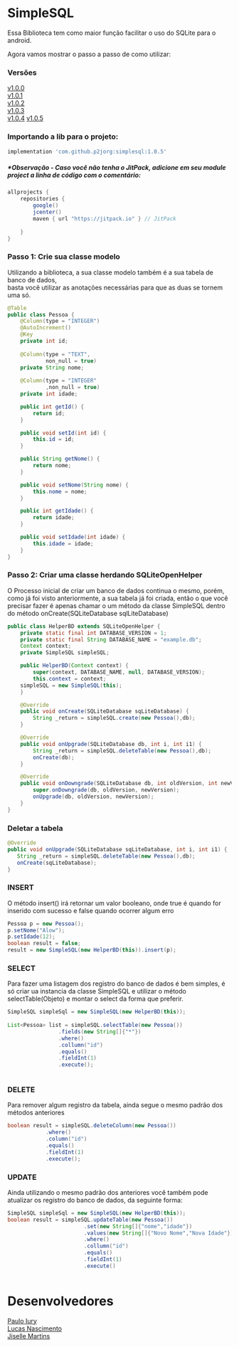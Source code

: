 # SimpleSQL

Essa Biblioteca tem como maior função facilitar o uso do SQLite para o android.

Agora vamos mostrar o passo a passo de como utilizar:
### Versões
<a href="">v1.0.0</a>  
<a href="">v1.0.1</a>  
<a href="">v1.0.2</a>  
<a href="">v1.0.3</a>  
<a href="">v1.0.4</a>
<a href="">v1.0.5</a>

### Importando a lib para o projeto:
```groovy
implementation 'com.github.p2jorg:simplesql:1.0.5'
```
##### *Observação - Caso você não tenha o JitPack, adicione em seu module project a linha de código com o comentário:
```groovy
allprojects {
    repositories {
        google()
        jcenter()
        maven { url "https://jitpack.io" } // JitPack
        
    }
}
```
### Passo 1: Crie sua classe modelo
  Utilizando a biblioteca, a sua classe modelo também é a sua tabela de banco de dados,  
  basta você utilizar as anotações necessárias para que as duas se tornem uma só.
```JAVA
@Table
public class Pessoa {
    @Column(type = "INTEGER")
    @AutoIncrement()
    @Key
    private int id;
	
    @Column(type = "TEXT",
            non_null = true)
    private String nome;
	
    @Column(type = "INTEGER"
            ,non_null = true)
    private int idade;

    public int getId() {
        return id;
    }

    public void setId(int id) {
        this.id = id;
    }

    public String getNome() {
        return nome;
    }

    public void setNome(String nome) {
        this.nome = nome;
    }

    public int getIdade() {
        return idade;
    }

    public void setIdade(int idade) {
        this.idade = idade;
    }
}

```

### Passo 2: Criar uma classe herdando SQLiteOpenHelper
O Processo inicial de criar um banco de dados continua o mesmo, porém, como já foi visto anteriormente, a sua tabela já foi criada, então o que você precisar fazer é apenas chamar o um método da classe SimpleSQL dentro do método onCreate(SQLiteDatabase sqlLiteDatabase)

```JAVA
public class HelperBD extends SQLiteOpenHelper {
    private static final int DATABASE_VERSION = 1;
    private static final String DATABASE_NAME = "example.db";
    Context context;
    private SimpleSQL simpleSQL;

    public HelperBD(Context context) {
        super(context, DATABASE_NAME, null, DATABASE_VERSION);
        this.context = context;
	simpleSQL = new SimpleSQL(this);
    }

    @Override
    public void onCreate(SQLiteDatabase sqLiteDatabase) {
        String _return = simpleSQL.create(new Pessoa(),db);
    }

    @Override
    public void onUpgrade(SQLiteDatabase db, int i, int i1) {
        String _return = simpleSQL.deleteTable(new Pessoa(),db);
        onCreate(db);
    }

    @Override
    public void onDowngrade(SQLiteDatabase db, int oldVersion, int newVersion) {
        super.onDowngrade(db, oldVersion, newVersion);
        onUpgrade(db, oldVersion, newVersion);
    }
}
```
### Deletar a tabela
 ```JAVA
@Override
public void onUpgrade(SQLiteDatabase sqLiteDatabase, int i, int i1) {
	String _return = simpleSQL.deleteTable(new Pessoa(),db);
	onCreate(sqLiteDatabase);
}
```
### INSERT
O método insert() irá retornar um valor booleano, onde true é quando for inserido com sucesso e false quando ocorrer algum erro
```JAVA
Pessoa p = new Pessoa();
p.setNome("Alow");
p.setIdade(12);
boolean result = false;
result = new SimpleSQL(new HelperBD(this)).insert(p);
```

### SELECT
Para fazer uma listagem dos registro do banco de dados é bem simples, é só criar ua instancia da classe SimpleSQL e utilizar o método selectTable(Objeto) e montar o select da forma que preferir.
```JAVA
SimpleSQL simpleSql = new SimpleSQL(new HelperBD(this));
 
List<Pessoa> list = simpleSQL.selectTable(new Pessoa())
			    .fields(new String[]{"*"})
			    .where()
			    .collumn("id")
			    .equals()
			    .fieldInt(1)
			    .execute();
 
```
### DELETE
Para remover algum registro da tabela, ainda segue o mesmo padrão dos métodos anteriores
```JAVA
boolean result = simpleSQL.deleteColumn(new Pessoa())
			.where()
			.column("id")
			.equals()
			.fieldInt(1)
			.execute();

```
### UPDATE
Ainda utilizando o mesmo padrão dos anteriores você também pode atualizar os registro do banco de dados, da seguinte forma:  
```JAVA
SimpleSQL simpleSql = new SimpleSQL(new HelperBD(this));
boolean result = simpleSQL.updateTable(new Pessoa())
                    	.set(new String[]{"nome","idade"})
                    	.values(new String[]{"Novo Nome","Nova Idade"})
                    	.where()
                    	.collumn("id")
                    	.equals()
                    	.fieldInt(1)
                    	.execute()
       
```
 
# Desenvolvedores
<a href="https://github.com/PauloYR">Paulo Iury<a>  
<a href="https://github.com/LukNasc">Lucas Nascimento<a>  
<a href="https://github.com/jisellevms">Jiselle Martins<a>  

